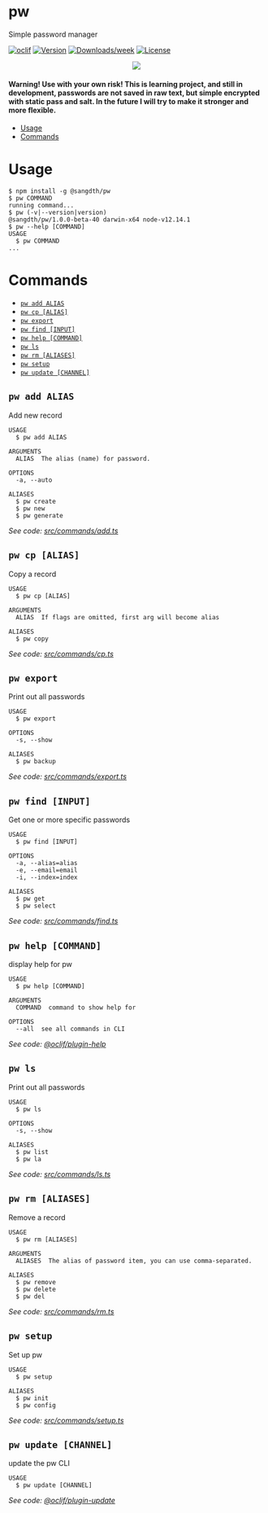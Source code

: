 pw
==

Simple password manager

[![oclif](https://img.shields.io/badge/cli-oclif-brightgreen.svg)](https://oclif.io)
[![Version](https://img.shields.io/npm/v/pw.svg)](https://npmjs.org/package/@sangdth/pw)
[![Downloads/week](https://img.shields.io/npm/dw/pw.svg)](https://npmjs.org/package/@sangdth/pw)
[![License](https://img.shields.io/npm/l/pw.svg)](https://github.com/sangdth/pw/blob/master/package.json)


<p align="center"><img src="/img/demo.gif?raw=true"/></p>


#### Warning! Use with your own risk! This is learning project, and still in development, passwords are not saved in raw text, but simple encrypted with static pass and salt. In the future I will try to make it stronger and more flexible.

<!-- toc -->
* [Usage](#usage)
* [Commands](#commands)
<!-- tocstop -->
# Usage
<!-- usage -->
```sh-session
$ npm install -g @sangdth/pw
$ pw COMMAND
running command...
$ pw (-v|--version|version)
@sangdth/pw/1.0.0-beta-40 darwin-x64 node-v12.14.1
$ pw --help [COMMAND]
USAGE
  $ pw COMMAND
...
```
<!-- usagestop -->
# Commands
<!-- commands -->
* [`pw add ALIAS`](#pw-add-alias)
* [`pw cp [ALIAS]`](#pw-cp-alias)
* [`pw export`](#pw-export)
* [`pw find [INPUT]`](#pw-find-input)
* [`pw help [COMMAND]`](#pw-help-command)
* [`pw ls`](#pw-ls)
* [`pw rm [ALIASES]`](#pw-rm-aliases)
* [`pw setup`](#pw-setup)
* [`pw update [CHANNEL]`](#pw-update-channel)

## `pw add ALIAS`

Add new record

```
USAGE
  $ pw add ALIAS

ARGUMENTS
  ALIAS  The alias (name) for password.

OPTIONS
  -a, --auto

ALIASES
  $ pw create
  $ pw new
  $ pw generate
```

_See code: [src/commands/add.ts](https://github.com/sangdth/pw/blob/v1.0.0-beta-40/src/commands/add.ts)_

## `pw cp [ALIAS]`

Copy a record

```
USAGE
  $ pw cp [ALIAS]

ARGUMENTS
  ALIAS  If flags are omitted, first arg will become alias

ALIASES
  $ pw copy
```

_See code: [src/commands/cp.ts](https://github.com/sangdth/pw/blob/v1.0.0-beta-40/src/commands/cp.ts)_

## `pw export`

Print out all passwords

```
USAGE
  $ pw export

OPTIONS
  -s, --show

ALIASES
  $ pw backup
```

_See code: [src/commands/export.ts](https://github.com/sangdth/pw/blob/v1.0.0-beta-40/src/commands/export.ts)_

## `pw find [INPUT]`

Get one or more specific passwords

```
USAGE
  $ pw find [INPUT]

OPTIONS
  -a, --alias=alias
  -e, --email=email
  -i, --index=index

ALIASES
  $ pw get
  $ pw select
```

_See code: [src/commands/find.ts](https://github.com/sangdth/pw/blob/v1.0.0-beta-40/src/commands/find.ts)_

## `pw help [COMMAND]`

display help for pw

```
USAGE
  $ pw help [COMMAND]

ARGUMENTS
  COMMAND  command to show help for

OPTIONS
  --all  see all commands in CLI
```

_See code: [@oclif/plugin-help](https://github.com/oclif/plugin-help/blob/v2.2.3/src/commands/help.ts)_

## `pw ls`

Print out all passwords

```
USAGE
  $ pw ls

OPTIONS
  -s, --show

ALIASES
  $ pw list
  $ pw la
```

_See code: [src/commands/ls.ts](https://github.com/sangdth/pw/blob/v1.0.0-beta-40/src/commands/ls.ts)_

## `pw rm [ALIASES]`

Remove a record

```
USAGE
  $ pw rm [ALIASES]

ARGUMENTS
  ALIASES  The alias of password item, you can use comma-separated.

ALIASES
  $ pw remove
  $ pw delete
  $ pw del
```

_See code: [src/commands/rm.ts](https://github.com/sangdth/pw/blob/v1.0.0-beta-40/src/commands/rm.ts)_

## `pw setup`

Set up pw

```
USAGE
  $ pw setup

ALIASES
  $ pw init
  $ pw config
```

_See code: [src/commands/setup.ts](https://github.com/sangdth/pw/blob/v1.0.0-beta-40/src/commands/setup.ts)_

## `pw update [CHANNEL]`

update the pw CLI

```
USAGE
  $ pw update [CHANNEL]
```

_See code: [@oclif/plugin-update](https://github.com/oclif/plugin-update/blob/v1.3.9/src/commands/update.ts)_
<!-- commandsstop -->
